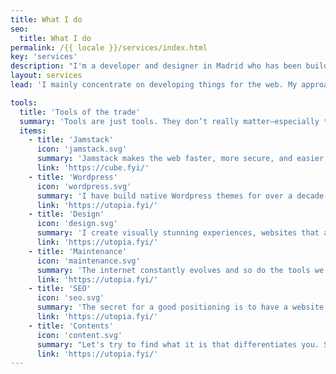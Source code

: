 ```yaml
---
title: What I do
seo:
  title: What I do
permalink: /{{ locale }}/services/index.html
key: 'services'
description: "I'm a developer and designer in Madrid who has been building for the web professionally since 2008."
layout: services
lead: 'I mainly concentrate on developing things for the web. My approach is mostly static HTML, some CSS, and a dash of JavaScript for flavor.I place value on performance, accessibility, simplicity and long term support.'

tools:
  title: 'Tools of the trade'
  summary: 'Tools are just tools. They don’t really matter—especially to the people trying to use the websites you build. The same goes for frameworks too. The most important thing is that you stick to the key principles. Even so, here are some useful tools I use together to build flexible front-ends.'
  items:
    - title: 'Jamstack'
      icon: 'jamstack.svg'
      summary: 'Jamstack makes the web faster, more secure, and easier to scale. It gives me as a developer unlimited freedom and I can work with the best tools for the project.'
      link: 'https://cube.fyi/'
    - title: 'Wordpress'
      icon: 'wordpress.svg'
      summary: 'I have build native Wordpress themes for over a decade: I also offer transfering existing Wordpress environments to the Jamstack, optionally using Wordpress as a headless CMS.'
      link: 'https://utopia.fyi/'
    - title: 'Design'
      icon: 'design.svg'
      summary: 'I create visually stunning experiences, websites that are fun and easy to use. '
      link: 'https://utopia.fyi/'
    - title: 'Maintenance'
      icon: 'maintenance.svg'
      summary: 'The internet constantly evolves and so do the tools we use to build websites. I take care of the optimal functioning, security and performance of the websites I build for my clients.'
      link: 'https://utopia.fyi/'
    - title: 'SEO'
      icon: 'seo.svg'
      summary: 'The secret for a good positioning is to have a website that is great in every way: Technically perfect, fast and secure, clear in terms of structure, with genuinly interesting copy. I can help you with that.'
      link: 'https://utopia.fyi/'
    - title: 'Contents'
      icon: 'content.svg'
      summary: "Let's try to find what it is that differentiates you. Something personal, that refers to the essence or philosophy of the project or product. "
      link: 'https://utopia.fyi/'
---
```

